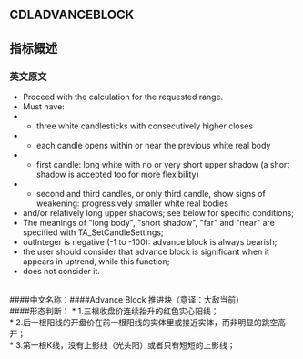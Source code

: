 ## CDLADVANCEBLOCK

## 指标概述
### 英文原文
* Proceed with the calculation for the requested range.
* Must have:
* - three white candlesticks with consecutively higher closes
* - each candle opens within or near the previous white real body 
* - first candle: long white with no or very short upper shadow (a short shadow is accepted too for more flexibility)
* - second and third candles, or only third candle, show signs of weakening: progressively smaller white real bodies 
* and/or relatively long upper shadows; see below for specific conditions;
* The meanings of "long body", "short shadow", "far" and "near" are specified with TA_SetCandleSettings;
* outInteger is negative (-1 to -100): advance block is always bearish;
* the user should consider that advance block is significant when it appears in uptrend, while this function;
* does not consider it.
<br>
####中文名称：####Advance Block 推进块（意译：大敌当前）<br>
####形态判断：
* 1.三根收盘价连续抬升的红色实心阳线；<br>
* 2.后一根阳线的开盘价在前一根阳线的实体里或接近实体，而非明显的跳空高开；<br>
* 3.第一根K线，没有上影线（光头阳）或者只有短短的上影线；<br>
